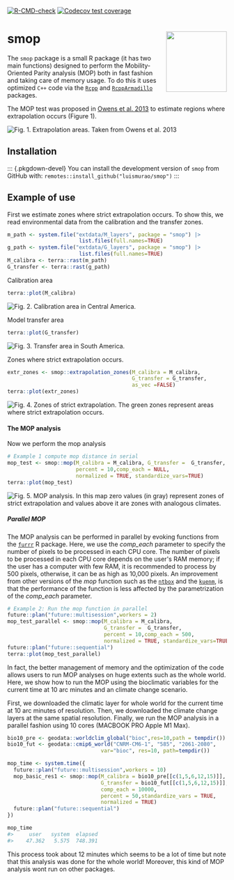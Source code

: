 <!-- badges: start -->
[![R-CMD-check](https://github.com/luismurao/smop/actions/workflows/R-CMD-check.yaml/badge.svg)](https://github.com/luismurao/smop/actions/workflows/R-CMD-check.yaml)
[![Codecov test coverage](https://codecov.io/gh/luismurao/smop/branch/main/graph/badge.svg)](https://app.codecov.io/gh/luismurao/smop?branch=main)
<!-- badges: end -->

# smop <a href="https://luismurao.github.io/smop/"><img src="man/figures/logo.png" align="right" height="139" /></a>
 
 The `smop` package is a small R package (it has two main functions) designed 
 to perform the Mobility-Oriented Parity analysis (MOP) both in fast fashion 
 and taking care of memory usage. To do this it uses optimized `C++` code via
 the [`Rcpp`](https://cran.r-project.org/package=Rcpp) and 
 [`RcppArmadillo`](https://cran.r-project.org/package=RcppArmadillo) 
 packages. 

 The MOP test was proposed in 
 [Owens et al. 2013](https://doi.org/10.1016/j.ecolmodel.2013.04.011) to 
 estimate regions where extrapolation occurs (Figure 1). 
 
 ![Fig. 1. Extrapolation areas. Taken from [Owens et al. 2013](https://doi.org/10.1016/j.ecolmodel.2013.04.011)](man/figures/Extrapolation_01.jpg)
 
## Installation

::: {.pkgdown-devel}
You can install the development version of `smop` from GitHub with:
`remotes::install_github("luismurao/smop")`
:::

## Example of use

First we estimate zones where strict extrapolation occurs. To show this, we
read environmental data from the calibration and the transfer zones. 

``` R
m_path <- system.file("extdata/M_layers", package = "smop") |>
                       list.files(full.names=TRUE)
g_path <- system.file("extdata/G_layers", package = "smop") |>
                       list.files(full.names=TRUE)
M_calibra <- terra::rast(m_path)
G_transfer <- terra::rast(g_path)
```

Calibration area

```R
terra::plot(M_calibra)
```
![Fig. 2. Calibration area in Central America.](man/figures/03_calibration_area.png)

Model transfer area

```R
terra::plot(G_transfer)
```
![Fig. 3. Transfer area in South America.](man/figures/04_transfer_area.png)

Zones where strict extrapolation occurs.

```R
extr_zones <- smop::extrapolation_zones(M_calibra = M_calibra,
                                        G_transfer = G_transfer,
                                        as_vec =FALSE)
terra::plot(extr_zones)
```
![Fig. 4. Zones of strict extrapolation. The green zones represent areas where strict extrapolation occurs.](man/figures/05_strict_extrapol.png)

#### The MOP analysis

Now we perform the mop analysis 

```R
# Example 1 compute mop distance in serial
mop_test <- smop::mop(M_calibra = M_calibra, G_transfer =  G_transfer,
                      percent = 10,comp_each = NULL,
                      normalized = TRUE, standardize_vars=TRUE)
terra::plot(mop_test)
```
![Fig. 5. MOP analysis. In this map zero values (in gray) represent zones of strict extrapolation and values above it are zones with analogous climates.](man/figures/06_mop_analysis.png)

##### Parallel MOP

The MOP analysis can be performed in parallel by evoking functions from the 
[`furrr`](https://furrr.futureverse.org/articles/progress.html) R package. 
Here, we use the *comp_each* parameter to specify the number of pixels to be 
processed in each CPU core. The number of pixels to be processed in each CPU 
core depends on the user's RAM memory; if the user has a computer with few RAM, 
it is recommended to process by 500 pixels, otherwise, it can be as high 
as 10,000 pixels. An improvement from other versions of  the *mop* function 
such as the [`ntbox`](https://github.com/luismurao/ntbox/tree/master) 
and the [`kuenm`](https://github.com/marlonecobos/kuenm), is that the 
performance of the function is less affected by the parametrization of 
the *comp_each* parameter.

```R
# Example 2: Run the mop function in parallel
future::plan("future::multisession",workers = 2)
mop_test_parallel <- smop::mop(M_calibra = M_calibra,
                               G_transfer =  G_transfer,
                               percent = 10,comp_each = 500,
                               normalized = TRUE, standardize_vars=TRUE)
future::plan("future::sequential")
terra::plot(mop_test_parallel)
```

In fact, the better management of memory and the optimization of the code 
allows users to run MOP analyses on huge extents such as the whole world. Here,
we show how to run the MOP using the bioclimatic variables for the current time 
at 10 arc minutes and an climate change scenario.

First, we downloaded the climatic layer for whole world for the current time at
10 arc minutes of resolution. Then, we downloaded the climate change layers at 
the same spatial resolution. Finally, we run the MOP analysis in a parallel 
fashion using 10 cores (MACBOOK PRO Apple M1 Max).

```R
bio10_pre <- geodata::worldclim_global("bioc",res=10,path = tempdir())
bio10_fut <- geodata::cmip6_world("CNRM-CM6-1", "585", "2061-2080",
                              var="bioc", res=10, path=tempdir())

mop_time <- system.time({
  future::plan("future::multisession",workers = 10)
  mop_basic_res1 <- smop::mop(M_calibra = bio10_pre[[c(1,5,6,12,15)]],
                              G_transfer = bio10_fut[[c(1,5,6,12,15)]],
                              comp_each = 10000,
                              percent = 50,standardize_vars = TRUE,
                              normalized = TRUE)
  future::plan("future::sequential")
})

mop_time
#>     user   system  elapsed 
#>    47.362   5.575  748.391  
```

This process took about 12 minutes which seems to be a lot of time but note
that this analysis was done for the whole world! Moreover, this kind of
MOP analysis wont run on other packages. 

